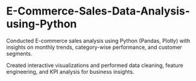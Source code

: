# E-Commerce-Sales-Data-Analysis-using-Python

Conducted E-commerce sales analysis using Python (Pandas, Plotly) with insights on monthly trends, category-wise performance, and customer segments.

Created interactive visualizations and performed data cleaning, feature engineering, and KPI analysis for business insights.
